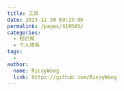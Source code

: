 ```yaml
---
title: 工具
date: 2023-12-30 09:23:09
permalink: /pages/419585/
categories:
  - 知识库
  - 个人体系
tags:
  - 
author: 
  name: RicoyWang
  link: https://github.com/RicoyWang
---
```

